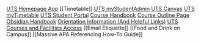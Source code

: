 [UTS Homepage App](https://uts.campusm.exlibrisgroup.com/campusm/home#menu)
[[Timetable]]
[UTS myStudentAdmin](https://onestopadmin.uts.edu.au/eStudent/SM/UTSMsaNews.aspx?r=UTS.EST.WEB02&f=UTS.EST.SPLASH.WEB)
[UTS Canvas](https://canvas.uts.edu.au/?utm_source=sfmc&utm_medium=email&utm_campaign=InternalCommunicationsUnit&utm_term=&utm_content=Canvas)
[UTS myTimetable](https://mytimetablecloud.uts.edu.au/even/student?ss=a136e1c7a8cc4dc9a169de8f6468dd09#home) 
[UTS Student Portal](https://student-portal.uts.edu.au/s/)
[Course Handbook](https://www.handbook.uts.edu.au/courses/c10345.html#F22)
[Course Outline Page](https://www.uts.edu.au/study/find-a-course/bachelor-information-technology)
[Obsidian Handbook](https://obsidian.rocks/getting-started-with-obsidian-a-beginners-guide/)
[Orientation Information (And Helpful Links)](https://www.uts.edu.au/commencing-students/orientation)
[UTS Courses and Facilities Access](https://hmcmzhhdqdbxd.trainee.rapidglobal.com/courses)
[[Email Etiquette]]
[[Food and Drink on Campus]]
[[Massive APA Referencing How-To Guide]]